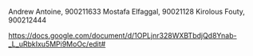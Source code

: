 Andrew Antoine, 900211633
Mostafa Elfaggal, 90021128
Kirolous Fouty, 900212444

https://docs.google.com/document/d/1OPLjnr328WXBTbdjQd8Ynab-_L_uRbkIxu5MPi9MoOc/edit#
